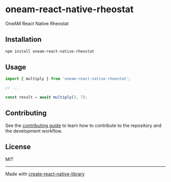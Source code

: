 # oneam-react-native-rheostat

OneAM React Native Rheostat

## Installation

```sh
npm install oneam-react-native-rheostat
```

## Usage

```js
import { multiply } from 'oneam-react-native-rheostat';

// ...

const result = await multiply(3, 7);
```

## Contributing

See the [contributing guide](CONTRIBUTING.md) to learn how to contribute to the repository and the development workflow.

## License

MIT

---

Made with [create-react-native-library](https://github.com/callstack/react-native-builder-bob)
